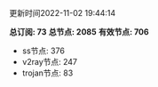 更新时间2022-11-02 19:44:14

**总订阅: 73**
**总节点: 2085**
**有效节点: 706**
- ss节点: 376
- v2ray节点: 247
- trojan节点: 83
